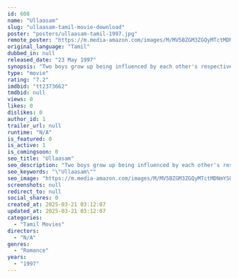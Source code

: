 ```yaml
---
id: 608
name: "Ullaasam"
slug: "ullaasam-tamil-movie-download"
poster: "posters/ullaasam-tamil-1997.jpg"
remote_poster: "https://m.media-amazon.com/images/M/MV5BZGM3ZGQyMTctMDNmYS00NjE1LThjYzUtMjAzZDQxMTQ3OGFmXkEyXkFqcGdeQXVyMTEzNzg0Mjkx._V1_SX300.jpg"
original_language: "Tamil"
dubbed_in: null
released_date: "23 May 1997"
synopsis: "Two boys grow up being influenced by each other's respective fathers. While one becomes a singer, the other becomes a local goon. Incidentally, both love the same girl in college."
type: "movie"
rating: "7.2"
imdbid: "tt2373662"
tmdbid: null
views: 0
likes: 0
dislikes: 0
author_id: 1
trailer_url: null
runtime: "N/A"
is_featured: 0
is_active: 1
is_comingsoon: 0
seo_title: "Ullaasam"
seo_description: "Two boys grow up being influenced by each other's respective fathers. While one becomes a singer, the other becomes a local goon. Incidentally, both love the same girl in college."
seo_keywords: "\"Ullaasam\""
seo_image: "https://m.media-amazon.com/images/M/MV5BZGM3ZGQyMTctMDNmYS00NjE1LThjYzUtMjAzZDQxMTQ3OGFmXkEyXkFqcGdeQXVyMTEzNzg0Mjkx._V1_SX300.jpg"
screenshots: null
redirect_to: null
social_shares: 0
created_at: 2025-03-21 03:12:07
updated_at: 2025-03-21 03:12:07
categories:
  - "Tamil Movies"
directors:
  - "N/A"
genres:
  - "Romance"
years:
  - "1997"
---
```

